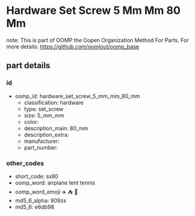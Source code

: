 # Hardware Set Screw 5 Mm Mm 80 Mm  

note: This is part of OOMP the Oopen Organization Method For Parts. For more details: https://github.com/oomlout/oomp_base

##  part details





### id
* oomp_id: hardware_set_screw_5_mm_mm_80_mm
  * classification: hardware
  * type: set_screw
  * size: 5_mm_mm
  * color: 
  * description_main: 80_mm
  * description_extra: 
  * manufacturer: 
  * part_number: 

### other_codes
* short_code: ss80
* oomp_word: airplane tent tennis
* oomp_word_emoji :airplane: :tent: :tennis:
* md5_6_alpha: 909zs
* md5_6: e6db98